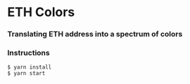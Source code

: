 # ETH Colors

### Translating ETH address into a spectrum of colors 



### Instructions 
```
$ yarn install
$ yarn start

